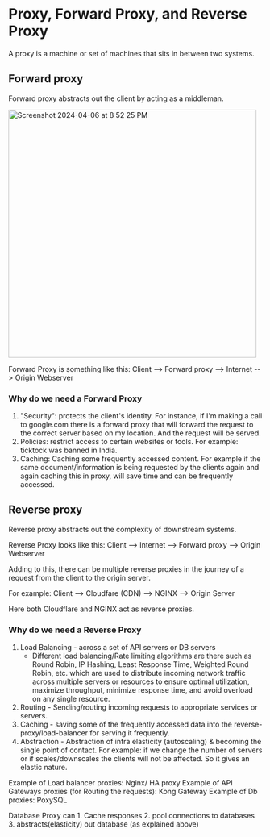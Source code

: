 # Proxy, Forward Proxy, and Reverse Proxy

A proxy is a machine or set of machines that sits in between two systems. 

## Forward proxy
Forward proxy abstracts out the client by acting as a middleman. 

<img width="492" alt="Screenshot 2024-04-06 at 8 52 25 PM" src="https://github.com/Madhupatel08/Blogs/assets/54492585/08141a34-843c-4e63-943e-3fa77871d8b7">

Forward Proxy is something like this: Client --> Forward proxy --> Internet --> Origin Webserver

### Why do we need a Forward Proxy

1) "Security": protects the client's identity. For instance, if I'm making a call to google.com there is a forward proxy that will forward the request to the correct server based on my location. And the request will be served. 
2) Policies: restrict access to certain websites or tools. For example: ticktock was banned in India.
3) Caching: Caching some frequently accessed content. For example if the same document/information is being requested by the clients again and again caching this in proxy, will save time and can be frequently accessed.

## Reverse proxy
Reverse proxy abstracts out the complexity of downstream systems.

Reverse Proxy looks like this: Client --> Internet --> Forward proxy --> Origin Webserver

Adding to this, there can be multiple reverse proxies in the journey of a request from the client to the origin server. 

For example: Client --> Cloudfare (CDN) --> NGINX --> Origin Server

Here both Cloudflare and NGINX act as reverse proxies.

### Why do we need a Reverse Proxy

1) Load Balancing - across a set of API servers or DB servers
   - Different load balancing/Rate limiting algorithms are there such as Round Robin, IP Hashing, Least Response Time, Weighted Round Robin, etc.
     which are used to distribute incoming network traffic across multiple servers or resources to ensure optimal utilization, maximize throughput, minimize response time, and avoid overload on any single resource.
2) Routing - Sending/routing incoming requests to appropriate services or servers.
3) Caching - saving some of the frequently accessed data into the reverse-proxy/load-balancer for serving it frequently.
4) Abstraction - Abstraction of infra elasticity (autoscaling) & becoming the single point of contact. For example: if we change the number of servers or if scales/downscales the clients will not be affected. So it gives an elastic nature.


Example of Load balancer proxies: Nginx/ HA proxy
Example of API Gateways proxies (for Routing the requests): Kong Gateway
Example of Db proxies: PoxySQL

Database Proxy can 1. Cache responses 2. pool connections to databases 3. abstracts(elasticity) out database (as explained above)




